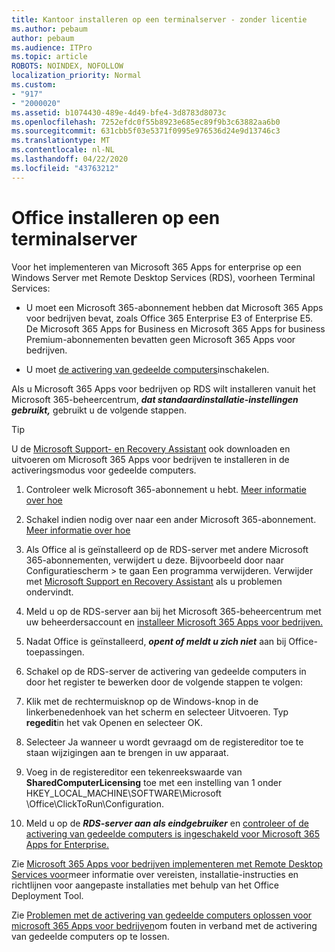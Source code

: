 ```yaml
---
title: Kantoor installeren op een terminalserver - zonder licentie
ms.author: pebaum
author: pebaum
ms.audience: ITPro
ms.topic: article
ROBOTS: NOINDEX, NOFOLLOW
localization_priority: Normal
ms.custom:
- "917"
- "2000020"
ms.assetid: b1074430-489e-4d49-bfe4-3d8783d8073c
ms.openlocfilehash: 7252efdc0f55b8923e685ec89f9b3c63882aa6b0
ms.sourcegitcommit: 631cbb5f03e5371f0995e976536d24e9d13746c3
ms.translationtype: MT
ms.contentlocale: nl-NL
ms.lasthandoff: 04/22/2020
ms.locfileid: "43763212"
---
```

# <a name="installing-office-on-a-terminal-server"></a>Office installeren op een terminalserver

Voor het implementeren van Microsoft 365 Apps for enterprise op een Windows Server met Remote Desktop Services (RDS), voorheen Terminal Services:
  
- U moet een Microsoft 365-abonnement hebben dat Microsoft 365 Apps voor bedrijven bevat, zoals Office 365 Enterprise E3 of Enterprise E5. De Microsoft 365 Apps for Business en Microsoft 365 Apps for business Premium-abonnementen bevatten geen Microsoft 365 Apps voor bedrijven.

- U moet [de activering van gedeelde computers](https://docs.microsoft.com/DeployOffice/overview-of-shared-computer-activation-for-office-365-proplus)inschakelen.

Als u Microsoft 365 Apps voor bedrijven op RDS wilt installeren vanuit het Microsoft 365-beheercentrum, ***dat standaardinstallatie-instellingen gebruikt,*** gebruikt u de volgende stappen.

> [!TIP]
> U de [Microsoft Support- en Recovery Assistant](https://aka.ms/SaRA_OfficeSCA_M365Portal) ook downloaden en uitvoeren om Microsoft 365 Apps voor bedrijven te installeren in de activeringsmodus voor gedeelde computers.
  
1. Controleer welk Microsoft 365-abonnement u hebt. [Meer informatie over hoe](https://docs.microsoft.com/office365/admin/admin-overview/what-subscription-do-i-have)

2. Schakel indien nodig over naar een ander Microsoft 365-abonnement. [Meer informatie over hoe](https://docs.microsoft.com/office365/admin/subscriptions-and-billing/switch-to-a-different-plan)

3. Als Office al is geïnstalleerd op de RDS-server met andere Microsoft 365-abonnementen, verwijdert u deze. Bijvoorbeeld door naar Configuratiescherm \> te gaan Een programma verwijderen. Verwijder met [Microsoft Support en Recovery Assistant](https://aka.ms/SARA-OfficeUninstall-Alchemy) als u problemen ondervindt.

4. Meld u op de RDS-server aan bij het Microsoft 365-beheercentrum met uw beheerdersaccount en [installeer Microsoft 365 Apps voor bedrijven.](https://portal.office.com/OLS/MySoftware.aspx)

5. Nadat Office is geïnstalleerd, ***opent of meldt u zich niet*** aan bij Office-toepassingen.

6. Schakel op de RDS-server de activering van gedeelde computers in door het register te bewerken door de volgende stappen te volgen:

1. Klik met de rechtermuisknop op de Windows-knop in de linkerbenedenhoek van het scherm en selecteer Uitvoeren. Typ **regedit**in het vak Openen en selecteer OK.

2. Selecteer Ja wanneer u wordt gevraagd om de registereditor toe te staan wijzigingen aan te brengen in uw apparaat.

3. Voeg in de registereditor een tekenreekswaarde van **SharedComputerLicensing** toe met een instelling van 1 onder HKEY_LOCAL_MACHINE\SOFTWARE\Microsoft \Office\ClickToRun\Configuration.

7. Meld u op de ***RDS-server aan als eindgebruiker*** en [controleer of de activering van gedeelde computers is ingeschakeld voor Microsoft 365 Apps for Enterprise.](https://docs.microsoft.com/DeployOffice/troubleshoot-issues-with-shared-computer-activation-for-office-365-proplus#verify-that-activation-for-office-365-proplus-succeeded)

Zie [Microsoft 365 Apps voor bedrijven implementeren met Remote Desktop Services voor](https://docs.microsoft.com/DeployOffice/deploy-office-365-proplus-by-using-remote-desktop-services)meer informatie over vereisten, installatie-instructies en richtlijnen voor aangepaste installaties met behulp van het Office Deployment Tool.
  
Zie [Problemen met de activering van gedeelde computers oplossen voor microsoft 365 Apps voor bedrijven](https://docs.microsoft.com/DeployOffice/troubleshoot-issues-with-shared-computer-activation-for-office-365-proplus)om fouten in verband met de activering van gedeelde computers op te lossen.
  